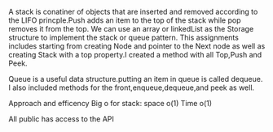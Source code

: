 
A stack is conatiner of objects that are inserted and removed according to the LIFO princple.Push adds an item to
the top of the stack while pop removes it from the top.
We can use an array or linkedList as the Storage structure to implement the stack or queue pattern.
This assignments includes starting from creating Node and pointer to the Next node as well as creating
Stack with a top property.I created a method with all Top,Push and Peek.

Queue is a useful data structure.putting an item in queue is called dequeue.
I also included methods for the front,enqueue,dequeue,and peek as well.

Approach and efficency
Big o for stack: space o(1)
                 Time o(1)
                 
All public has access to the API
